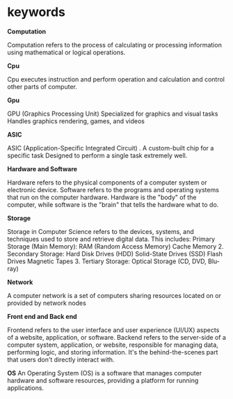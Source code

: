 # keywords
**Computation**

Computation refers to the process of calculating or processing information using mathematical or logical operations.

**Cpu**

Cpu executes instruction and perform operation and calculation and control other parts of computer.

**Gpu**

GPU (Graphics Processing Unit)
Specialized for graphics and visual tasks
Handles graphics rendering, games, and videos

**ASIC**

ASIC (Application-Specific Integrated Circuit) . A custom-built chip for a specific task
Designed to perform a single task extremely well.

**Hardware and Software**

  Hardware refers to the physical components of a computer system or electronic device. Software refers to the programs and operating systems that run on the computer hardware. Hardware is the "body" of the computer, while software is the "brain" that tells the hardware what to do.
  
**Storage**

Storage in Computer Science refers to the devices, systems, and techniques used to store and retrieve digital data. This includes:
Primary Storage (Main Memory):
RAM (Random Access Memory)
Cache Memory
2. Secondary Storage:
Hard Disk Drives (HDD)
Solid-State Drives (SSD)
Flash Drives
Magnetic Tapes
3. Tertiary Storage:
Optical Storage (CD, DVD, Blu-ray)

**Network**

A computer network is a set of computers sharing resources located on or provided by network nodes

**Front end and Back  end**

Frontend refers to the user interface and user experience (UI/UX) aspects of a website, application, or software.
Backend refers to the server-side of a computer system, application, or website, responsible for managing data, performing logic, and storing information. It's the behind-the-scenes part that users don't directly interact with.

**OS**
An Operating System (OS) is a software that manages computer hardware and software resources, providing a platform for running applications.


   
   
  
